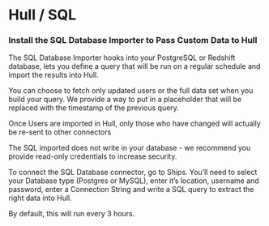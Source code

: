 # Hull / SQL

### Install the SQL Database Importer to Pass Custom Data to Hull

The SQL Database Importer hooks into your PostgreSQL or Redshift database, lets you define a query that will be run on a regular schedule and import the results into Hull.

You can choose to fetch only updated users or the full data set when you build your query. We provide a way to put in a placeholder that will be replaced with the timestamp of the previous query.

Once Users are imported in Hull, only those who have changed will actually be re-sent to other connectors

The SQL imported does not write in your database - we recommend you provide read-only credentials to increase security.

To connect the SQL Database connector, go to Ships. You’ll need to select your Database type (Postgres or MySQL), enter it’s location, username and password, enter a Connection String and write a SQL query to extract the right data into Hull.

By default, this will run every 3 hours. 
